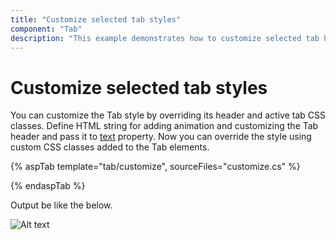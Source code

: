 ```yaml
---
title: "Customize selected tab styles"
component: "Tab"
description: "This example demonstrates how to customize selected tab header styles in the Essential JS 2 Tab component."
---
```


# Customize selected tab styles

You can customize the Tab style by overriding its header and active tab CSS classes. Define HTML string for adding animation and customizing the Tab header and pass it to [text](https://help.syncfusion.com/cr/cref_files/aspnetcore-js2/aspnetcore/Syncfusion.EJ2~Syncfusion.EJ2.Navigations.TabHeader~Text.html) property. Now you can override the style using custom CSS classes added to the Tab elements.

{% aspTab template="tab/customize", sourceFiles="customize.cs" %}

{% endaspTab %}

Output be like the below.

![Alt text](../images/tab.PNG)